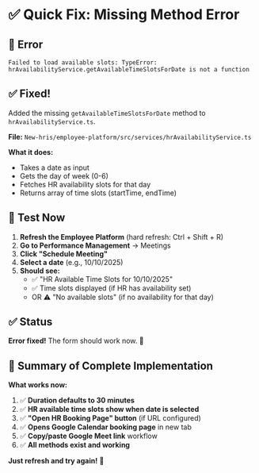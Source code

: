 # ✅ Quick Fix: Missing Method Error

## 🐛 Error

```
Failed to load available slots: TypeError: 
hrAvailabilityService.getAvailableTimeSlotsForDate is not a function
```

## ✅ Fixed!

Added the missing `getAvailableTimeSlotsForDate` method to `hrAvailabilityService.ts`.

**File:** `New-hris/employee-platform/src/services/hrAvailabilityService.ts`

**What it does:**
- Takes a date as input
- Gets the day of week (0-6)
- Fetches HR availability slots for that day
- Returns array of time slots (startTime, endTime)

## 🧪 Test Now

1. **Refresh the Employee Platform** (hard refresh: Ctrl + Shift + R)
2. **Go to Performance Management** → Meetings
3. **Click "Schedule Meeting"**
4. **Select a date** (e.g., 10/10/2025)
5. **Should see:**
   - ✅ "HR Available Time Slots for 10/10/2025"
   - ✅ Time slots displayed (if HR has availability set)
   - OR ⚠️ "No available slots" (if no availability for that day)

## ✅ Status

**Error fixed!** The form should work now. 🎉

## 📝 Summary of Complete Implementation

**What works now:**

1. ✅ **Duration defaults to 30 minutes**
2. ✅ **HR available time slots show when date is selected**
3. ✅ **"Open HR Booking Page" button** (if URL configured)
4. ✅ **Opens Google Calendar booking page** in new tab
5. ✅ **Copy/paste Google Meet link** workflow
6. ✅ **All methods exist and working**

**Just refresh and try again!** 🚀


